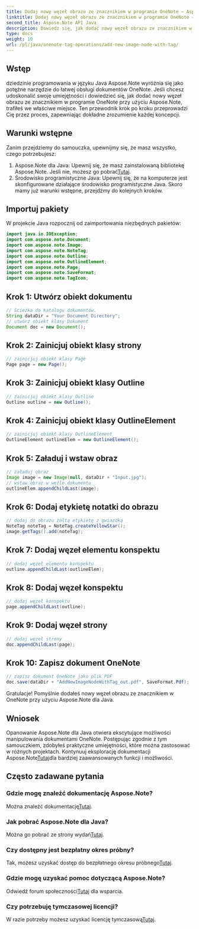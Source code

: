 ```yaml
---
title: Dodaj nowy węzeł obrazu ze znacznikiem w programie OneNote — Aspose.Note
linktitle: Dodaj nowy węzeł obrazu ze znacznikiem w programie OneNote — Aspose.Note
second_title: Aspose.Note API Java
description: Dowiedz się, jak dodać nowy węzeł obrazu ze znacznikiem w programie OneNote przy użyciu Aspose.Note dla języka Java. Podnieś swoje umiejętności programowania w języku Java bez wysiłku.
type: docs
weight: 10
url: /pl/java/onenote-tag-operations/add-new-image-node-with-tag/
---
```

## Wstęp
dziedzinie programowania w języku Java Aspose.Note wyróżnia się jako potężne narzędzie do łatwej obsługi dokumentów OneNote. Jeśli chcesz udoskonalić swoje umiejętności i dowiedzieć się, jak dodać nowy węzeł obrazu ze znacznikiem w programie OneNote przy użyciu Aspose.Note, trafiłeś we właściwe miejsce. Ten przewodnik krok po kroku przeprowadzi Cię przez proces, zapewniając dokładne zrozumienie każdej koncepcji.
## Warunki wstępne
Zanim przejdziemy do samouczka, upewnijmy się, że masz wszystko, czego potrzebujesz:
1.  Aspose.Note dla Java: Upewnij się, że masz zainstalowaną bibliotekę Aspose.Note. Jeśli nie, możesz go pobrać[Tutaj](https://releases.aspose.com/note/java/).
2. Środowisko programistyczne Java: Upewnij się, że na komputerze jest skonfigurowane działające środowisko programistyczne Java.
Skoro mamy już warunki wstępne, przejdźmy do kolejnych kroków.
## Importuj pakiety
W projekcie Java rozpocznij od zaimportowania niezbędnych pakietów:
```java
import java.io.IOException;
import com.aspose.note.Document;
import com.aspose.note.Image;
import com.aspose.note.NoteTag;
import com.aspose.note.Outline;
import com.aspose.note.OutlineElement;
import com.aspose.note.Page;
import com.aspose.note.SaveFormat;
import com.aspose.note.TagIcon;
```
## Krok 1: Utwórz obiekt dokumentu
```java
// Ścieżka do katalogu dokumentów.
String dataDir = "Your Document Directory";
// utwórz obiekt klasy Dokument
Document doc = new Document();
```
## Krok 2: Zainicjuj obiekt klasy strony
```java
// zainicjuj obiekt klasy Page
Page page = new Page();
```
## Krok 3: Zainicjuj obiekt klasy Outline
```java
// zainicjuj obiekt klasy Outline
Outline outline = new Outline();
```
## Krok 4: Zainicjuj obiekt klasy OutlineElement
```java
// zainicjuj obiekt klasy OutlineElement
OutlineElement outlineElem = new OutlineElement();
```
## Krok 5: Załaduj i wstaw obraz
```java
// załaduj obraz
Image image = new Image(null, dataDir + "Input.jpg");
// wstaw obraz w węźle dokumentu
outlineElem.appendChildLast(image);
```
## Krok 6: Dodaj etykietę notatki do obrazu
```java
// dodaj do obrazu żółtą etykietę z gwiazdką
NoteTag noteTag = NoteTag.createYellowStar();
image.getTags().add(noteTag);
```
## Krok 7: Dodaj węzeł elementu konspektu
```java
// dodaj węzeł elementu konspektu
outline.appendChildLast(outlineElem);
```
## Krok 8: Dodaj węzeł konspektu
```java
// dodaj węzeł konspektu
page.appendChildLast(outline);
```
## Krok 9: Dodaj węzeł strony
```java
// dodaj węzeł strony
doc.appendChildLast(page);
```
## Krok 10: Zapisz dokument OneNote
```java
// zapisz dokument OneNote jako plik PDF
doc.save(dataDir + "AddNewImageNodeWithTag_out.pdf", SaveFormat.Pdf);
```
Gratulacje! Pomyślnie dodałeś nowy węzeł obrazu ze znacznikiem w OneNote przy użyciu Aspose.Note dla Java.
## Wniosek
 Opanowanie Aspose.Note dla Java otwiera ekscytujące możliwości manipulowania dokumentami OneNote. Postępując zgodnie z tym samouczkiem, zdobyłeś praktyczne umiejętności, które można zastosować w różnych projektach. Kontynuuj eksplorację dokumentacji Aspose.Note[Tutaj](https://reference.aspose.com/note/java/)dla bardziej zaawansowanych funkcji i możliwości.
## Często zadawane pytania
### Gdzie mogę znaleźć dokumentację Aspose.Note?
 Można znaleźć dokumentację[Tutaj](https://reference.aspose.com/note/java/).
### Jak pobrać Aspose.Note dla Java?
 Można go pobrać ze strony wydań[Tutaj](https://releases.aspose.com/note/java/).
### Czy dostępny jest bezpłatny okres próbny?
 Tak, możesz uzyskać dostęp do bezpłatnego okresu próbnego[Tutaj](https://releases.aspose.com/).
### Gdzie mogę uzyskać pomoc dotyczącą Aspose.Note?
 Odwiedź forum społeczności[Tutaj](https://forum.aspose.com/c/note/28) dla wsparcia.
### Czy potrzebuję tymczasowej licencji?
 W razie potrzeby możesz uzyskać licencję tymczasową[Tutaj](https://purchase.aspose.com/temporary-license/).